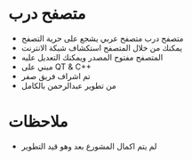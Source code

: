 # متصفح درب
* متصفح درب متصفح عربي يشجع على حرية التصفح
* يمكنك من خلال المتصفح استكشاف شبكة الانترنت
* المتصفح مفتوح المصدر ويمكنك التعديل عليه
* مبني على 
QT & C++
* تم اشراف فريق صفر
* من تطوير عبدالرحمن بالكامل

# ملاحظات
* لم يتم اكمال المشورع بعد وهو قيد التطوير
